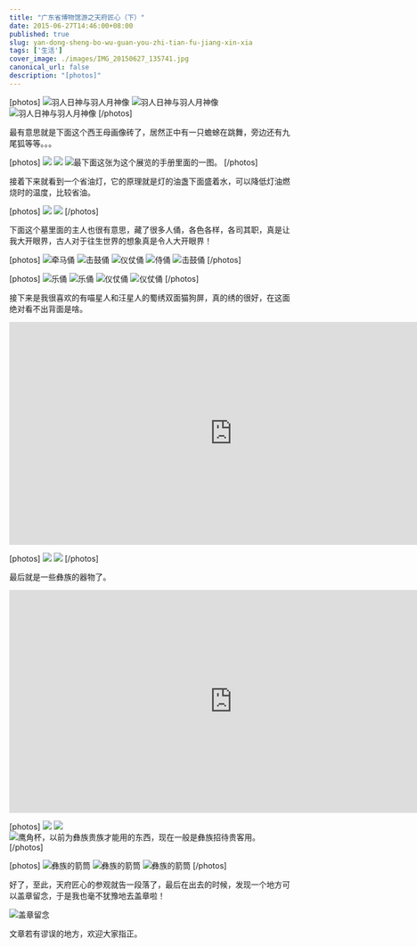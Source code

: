 ```yaml
---
title: "广东省博物馆游之天府匠心（下）"
date: 2015-06-27T14:46:00+08:00
published: true
slug: yan-dong-sheng-bo-wu-guan-you-zhi-tian-fu-jiang-xin-xia
tags: ['生活']
cover_image: ./images/IMG_20150627_135741.jpg
canonical_url: false
description: "[photos]"
---
```




[photos]
![羽人日神与羽人月神像](./images/IMG_20150627_135135.jpg)
![羽人日神与羽人月神像](./images/11.pic_hd.jpg)
![羽人日神与羽人月神像](./images/12.pic_hd.jpg)
[/photos]

最有意思就是下面这个西王母画像砖了，居然正中有一只蟾蜍在跳舞，旁边还有九尾狐等等。。。

[photos]
![](./images/IMG_20150627_135215.jpg)
![](./images/IMG_20150627_135300.jpg)
![最下面这张为这个展览的手册里面的一图。](./images/IMG_20150627_191508.jpg)
[/photos]

接着下来就看到一个省油灯，它的原理就是灯的油盏下面盛着水，可以降低灯油燃烧时的温度，比较省油。

[photos]
![](./images/IMG_20150627_135741.jpg)
![](./images/IMG_20150627_191433.jpg)
[/photos]

下面这个墓里面的主人也很有意思，藏了很多人俑，各色各样，各司其职，真是让我大开眼界，古人对于往生世界的想象真是令人大开眼界！

[photos]
![牵马俑](./images/牵马俑.jpg)
![击鼓俑](./images/击鼓俑.jpg)
![仪仗俑](./images/仪仗俑.jpg)
![侍俑](./images/IMG_20150627_135904.jpg)
![击鼓俑](./images/IMG_20150627_135914.jpg)
[/photos]

[photos]
![乐俑](./images/IMG_20150627_135919.jpg)
![乐俑](./images/IMG_20150627_135925.jpg)
![仪仗俑](./images/IMG_20150627_135937.jpg)
![仪仗俑](./images/IMG_20150627_135945.jpg)
[/photos]

接下来是我很喜欢的有喵星人和汪星人的蜀绣双面猫狗屏，真的绣的很好，在这面绝对看不出背面是啥。

<iframe height=400 width=800 src='http://player.youku.com/embed/XMTI3MTkyMDU3Ng==' frameborder=0 'allowfullscreen'></iframe>

[photos]
![](./images/IMG_20150627_140623.jpg)
![](./images/IMG_20150627_140806.jpg)
[/photos]

最后就是一些彝族的器物了。

<iframe height=400 width=800 src='http://player.youku.com/embed/XMTI3MTkyMjE0OA==' frameborder=0 'allowfullscreen'></iframe>

[photos]
![](./images/IMG_20150627_141131.jpg)
![](./images/IMG_20150627_141143.jpg)
![鹰角杯，以前为彝族贵族才能用的东西，现在一般是彝族招待贵客用。](./images/IMG_20150627_141150.jpg)
[/photos]

[photos]
![彝族的箭筒](./images/IMG_20150627_141217.jpg)
![彝族的箭筒](./images/IMG_20150627_141224.jpg)
![彝族的箭筒](./images/IMG_20150627_141232.jpg)
[/photos]

好了，至此，天府匠心的参观就告一段落了，最后在出去的时候，发现一个地方可以盖章留念，于是我也毫不犹豫地去盖章啦！

![盖章留念](./images/IMG_20150627_191413.jpg)

文章若有谬误的地方，欢迎大家指正。